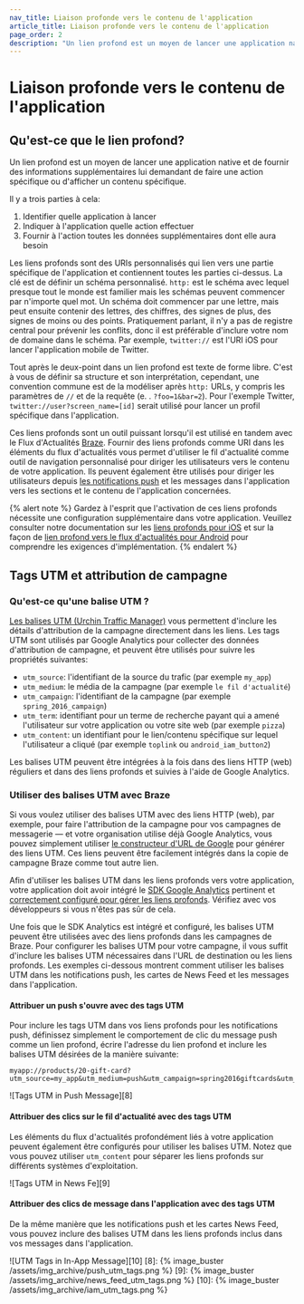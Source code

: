 ```yaml
---
nav_title: Liaison profonde vers le contenu de l'application
article_title: Liaison profonde vers le contenu de l'application
page_order: 2
description: "Un lien profond est un moyen de lancer une application native et de fournir des informations supplémentaires lui demandant de faire une action spécifique ou d'afficher un contenu spécifique. Cet article de référence couvre la façon de créer un lien profond dans le contenu de votre message dans l'application."
---
```


# Liaison profonde vers le contenu de l'application

## Qu'est-ce que le lien profond?

Un lien profond est un moyen de lancer une application native et de fournir des informations supplémentaires lui demandant de faire une action spécifique ou d'afficher un contenu spécifique.

Il y a trois parties à cela:

1. Identifier quelle application à lancer
2. Indiquer à l'application quelle action effectuer
3. Fournir à l'action toutes les données supplémentaires dont elle aura besoin

Les liens profonds sont des URIs personnalisés qui lien vers une partie spécifique de l'application et contiennent toutes les parties ci-dessus. La clé est de définir un schéma personnalisé. `http:` est le schéma avec lequel presque tout le monde est familier mais les schémas peuvent commencer par n'importe quel mot. Un schéma doit commencer par une lettre, mais peut ensuite contenir des lettres, des chiffres, des signes de plus, des signes de moins ou des points. Pratiquement parlant, il n'y a pas de registre central pour prévenir les conflits, donc il est préférable d'inclure votre nom de domaine dans le schéma. Par exemple, `twitter://` est l'URI iOS pour lancer l'application mobile de Twitter.

Tout après le deux-point dans un lien profond est texte de forme libre. C'est à vous de définir sa structure et son interprétation, cependant, une convention commune est de la modéliser après `http:` URLs, y compris les paramètres de `//` et de la requête (e. . `?foo=1&bar=2`). Pour l'exemple Twitter, `twitter://user?screen_name=[id]` serait utilisé pour lancer un profil spécifique dans l'application.

Ces liens profonds sont un outil puissant lorsqu'il est utilisé en tandem avec le Flux d'Actualités [Braze][11]. Fournir des liens profonds comme URI dans les éléments du flux d'actualités vous permet d'utiliser le fil d'actualité comme outil de navigation personnalisé pour diriger les utilisateurs vers le contenu de votre application. Ils peuvent également être utilisés pour diriger les utilisateurs depuis [les notifications push][1] et les messages dans l'application vers les sections et le contenu de l'application concernées.

{% alert note %}
Gardez à l'esprit que l'activation de ces liens profonds nécessite une configuration supplémentaire dans votre application. Veuillez consulter notre documentation sur les [liens profonds pour iOS]({{site.baseurl}}/developer_guide/platform_integration_guides/ios/advanced_use_cases/linking/#deep-links) et sur la façon de [lien profond vers le flux d'actualités pour Android]({{site.baseurl}}/developer_guide/platform_integration_guides/android/advanced_use_cases/deep_linking/#Android_Deep_Advance) pour comprendre les exigences d'implémentation.
{% endalert %}

## Tags UTM et attribution de campagne

### Qu'est-ce qu'une balise UTM ?

[Les balises UTM (Urchin Traffic Manager)][4] vous permettent d'inclure les détails d'attribution de la campagne directement dans les liens. Les tags UTM sont utilisés par Google Analytics pour collecter des données d'attribution de campagne, et peuvent être utilisés pour suivre les propriétés suivantes:

- `utm_source`: l'identifiant de la source du trafic (par exemple `my_app`)
- `utm_medium`: le média de la campagne (par exemple `le fil d'actualité`)
- `utm_campaign`: l'identifiant de la campagne (par exemple `spring_2016_campaign`)
- `utm_term`: identifiant pour un terme de recherche payant qui a amené l'utilisateur sur votre application ou votre site web (par exemple `pizza`)
- `utm_content`: un identifiant pour le lien/contenu spécifique sur lequel l'utilisateur a cliqué (par exemple `toplink` ou `android_iam_button2`)

Les balises UTM peuvent être intégrées à la fois dans des liens HTTP (web) réguliers et dans des liens profonds et suivies à l'aide de Google Analytics.

### Utiliser des balises UTM avec Braze

Si vous voulez utiliser des balises UTM avec des liens HTTP (web), par exemple, pour faire l'attribution de la campagne pour vos campagnes de messagerie — et votre organisation utilise déjà Google Analytics, vous pouvez simplement utiliser [le constructeur d'URL de Google][6] pour générer des liens UTM. Ces liens peuvent être facilement intégrés dans la copie de campagne Braze comme tout autre lien.

Afin d'utiliser les balises UTM dans les liens profonds vers votre application, votre application doit avoir intégré le [SDK Google Analytics][5] pertinent et [correctement configuré pour gérer les liens profonds][7]. Vérifiez avec vos développeurs si vous n'êtes pas sûr de cela.

Une fois que le SDK Analytics est intégré et configuré, les balises UTM peuvent être utilisées avec des liens profonds dans les campagnes de Braze. Pour configurer les balises UTM pour votre campagne, il vous suffit d'inclure les balises UTM nécessaires dans l'URL de destination ou les liens profonds. Les exemples ci-dessous montrent comment utiliser les balises UTM dans les notifications push, les cartes de News Feed et les messages dans l'application.

#### Attribuer un push s'ouvre avec des tags UTM

Pour inclure les tags UTM dans vos liens profonds pour les notifications push, définissez simplement le comportement de clic du message push comme un lien profond, écrire l'adresse du lien profond et inclure les balises UTM désirées de la manière suivante:

```
myapp://products/20-gift-card?utm_source=my_app&utm_medium=push&utm_campaign=spring2016giftcards&utm_content=ios_deeplink
```

!\[Tags UTM in Push Message\]\[8\]

#### Attribuer des clics sur le fil d'actualité avec des tags UTM

Les éléments du flux d'actualités profondément liés à votre application peuvent également être configurés pour utiliser les balises UTM. Notez que vous pouvez utiliser `utm_content` pour séparer les liens profonds sur différents systèmes d'exploitation.

!\[Tags UTM in News Fe\]\[9\]

#### Attribuer des clics de message dans l'application avec des tags UTM

De la même manière que les notifications push et les cartes News Feed, vous pouvez inclure des balises UTM dans les liens profonds inclus dans vos messages dans l'application.

!\[UTM Tags in In-App Message\]\[10\]
[8]: {% image_buster /assets/img_archive/push_utm_tags.png %} [9]: {% image_buster /assets/img_archive/news_feed_utm_tags.png %} [10]: {% image_buster /assets/img_archive/iam_utm_tags.png %}

[1]: {{site.baseurl}}/developer_guide/platform_integration_guides/ios/push_notifications/integration/
[4]: https://support.google.com/analytics/answer/1033863?hl=en
[5]: https://developers.google.com/analytics/devguides/collection/
[6]: https://support.google.com/analytics/answer/1033867
[7]: https://developers.google.com/analytics/solutions/mobile-campaign-deep-link
[11]: {{site.baseurl}}/user_guide/engagement_tools/news_feed/creating_a_news_feed_item/
